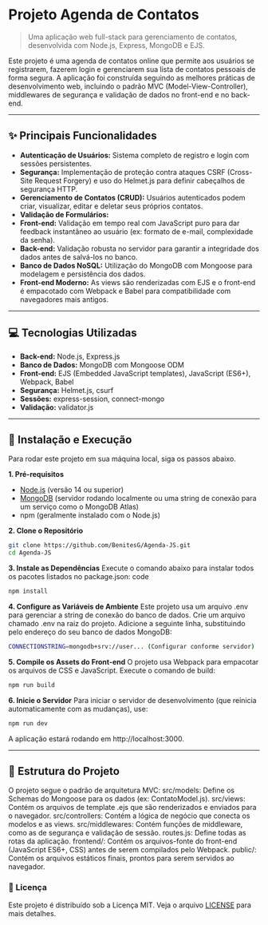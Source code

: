 # Projeto Agenda de Contatos

> Uma aplicação web full-stack para gerenciamento de contatos, desenvolvida com Node.js, Express, MongoDB e EJS.

Este projeto é uma agenda de contatos online que permite aos usuários se registrarem, fazerem login e gerenciarem sua lista de contatos pessoais de forma segura. A aplicação foi construída seguindo as melhores práticas de desenvolvimento web, incluindo o padrão MVC (Model-View-Controller), middlewares de segurança e validação de dados no front-end e no back-end.

---

## ✨ Principais Funcionalidades

-   **Autenticação de Usuários:** Sistema completo de registro e login com sessões persistentes.
-   **Segurança:** Implementação de proteção contra ataques CSRF (Cross-Site Request Forgery) e uso do Helmet.js para definir cabeçalhos de segurança HTTP.
-   **Gerenciamento de Contatos (CRUD):** Usuários autenticados podem criar, visualizar, editar e deletar seus próprios contatos.
-   **Validação de Formulários:**
-   **Front-end:** Validação em tempo real com JavaScript puro para dar feedback instantâneo ao usuário (ex: formato de e-mail, complexidade da senha).
-   **Back-end:** Validação robusta no servidor para garantir a integridade dos dados antes de salvá-los no banco.
-   **Banco de Dados NoSQL:** Utilização do MongoDB com Mongoose para modelagem e persistência dos dados.
-   **Front-end Moderno:** As views são renderizadas com EJS e o front-end é empacotado com Webpack e Babel para compatibilidade com navegadores mais antigos.

---

## 💻 Tecnologias Utilizadas

-   **Back-end:** Node.js, Express.js
-   **Banco de Dados:** MongoDB com Mongoose ODM
-   **Front-end:** EJS (Embedded JavaScript templates), JavaScript (ES6+), Webpack, Babel
-   **Segurança:** Helmet.js, csurf
-   **Sessões:** express-session, connect-mongo
-   **Validação:** validator.js

---

## 🚀 Instalação e Execução

Para rodar este projeto em sua máquina local, siga os passos abaixo.

**1. Pré-requisitos**
-   [Node.js](https://nodejs.org/en/) (versão 14 ou superior)
-   [MongoDB](https://www.mongodb.com/try/download/community) (servidor rodando localmente ou uma string de conexão para um serviço como o MongoDB Atlas)
-   npm (geralmente instalado com o Node.js)

**2. Clone o Repositório**
```bash
git clone https://github.com/BenitesG/Agenda-JS.git
cd Agenda-JS
```

**3. Instale as Dependências**
Execute o comando abaixo para instalar todos os pacotes listados no package.json:
code
```bash
npm install
```

**4. Configure as Variáveis de Ambiente**
Este projeto usa um arquivo .env para gerenciar a string de conexão do banco de dados.
Crie um arquivo chamado .env na raiz do projeto.
Adicione a seguinte linha, substituindo pelo endereço do seu banco de dados MongoDB:
```bash
CONNECTIONSTRING=mongodb+srv://user... (Configurar conforme servidor)
```

**5. Compile os Assets do Front-end**
O projeto usa Webpack para empacotar os arquivos de CSS e JavaScript. Execute o comando de build:

```bash
npm run build
```

**6. Inicie o Servidor**
Para iniciar o servidor de desenvolvimento (que reinicia automaticamente com as mudanças), use:
```bash
npm run dev
```

A aplicação estará rodando em http://localhost:3000.

---

## 🎨 Estrutura do Projeto
O projeto segue o padrão de arquitetura MVC:
src/models: Define os Schemas do Mongoose para os dados (ex: ContatoModel.js).
src/views: Contém os arquivos de template .ejs que são renderizados e enviados para o navegador.
src/controllers: Contém a lógica de negócio que conecta os modelos e as views.
src/middlewares: Contém funções de middleware, como as de segurança e validação de sessão.
routes.js: Define todas as rotas da aplicação.
frontend/: Contém os arquivos-fonte do front-end (JavaScript ES6+, CSS) antes de serem compilados pelo Webpack.
public/: Contém os arquivos estáticos finais, prontos para serem servidos ao navegador.


### 📜 Licença

Este projeto é distribuído sob a Licença MIT. Veja o arquivo [LICENSE](https://github.com/BenitesG/Agenda-JS/blob/main/LICENSE) para mais detalhes.
